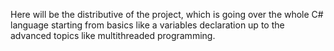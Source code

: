 Here will be the distributive of the project, which is going over the whole C# language starting from basics like a variables declaration up to the advanced topics like multithreaded programming.
